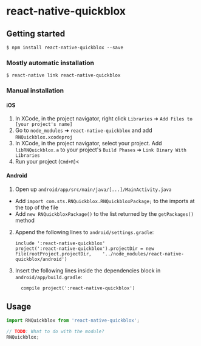 
# react-native-quickblox

## Getting started

`$ npm install react-native-quickblox --save`

### Mostly automatic installation

`$ react-native link react-native-quickblox`

### Manual installation


#### iOS

1. In XCode, in the project navigator, right click `Libraries` ➜ `Add Files to [your project's name]`
2. Go to `node_modules` ➜ `react-native-quickblox` and add `RNQuickblox.xcodeproj`
3. In XCode, in the project navigator, select your project. Add `libRNQuickblox.a` to your project's `Build Phases` ➜ `Link Binary With Libraries`
4. Run your project (`Cmd+R`)<

#### Android

1. Open up `android/app/src/main/java/[...]/MainActivity.java`
  - Add `import com.sts.RNQuickblox.RNQuickbloxPackage;` to the imports at the top of the file
  - Add `new RNQuickbloxPackage()` to the list returned by the `getPackages()` method
2. Append the following lines to `android/settings.gradle`:
  	```
  	include ':react-native-quickblox'
  	project(':react-native-quickblox').projectDir = new File(rootProject.projectDir, 	'../node_modules/react-native-quickblox/android')
  	```
3. Insert the following lines inside the dependencies block in `android/app/build.gradle`:
  	```
      compile project(':react-native-quickblox')
  	```


## Usage
```javascript
import RNQuickblox from 'react-native-quickblox';

// TODO: What to do with the module?
RNQuickblox;
```
  